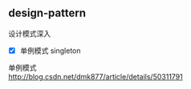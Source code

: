 ## design-pattern
设计模式深入


- [x] 单例模式 singleton









单例模式  
http://blog.csdn.net/dmk877/article/details/50311791